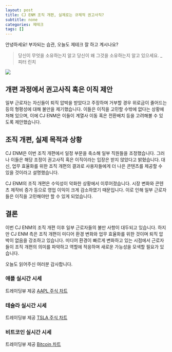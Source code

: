 ```yaml
---
layout: post
title: CJ ENM 조직 개편, 실제로는 규제적 권고사직?
subtitle: none
categories: 제테크
tags: []
---
```


안녕하세요! 부자되는 습관, 오늘도 제테크 잘 하고 계시나요?

> 당신이 무엇을 소유하는지 알고 당신이 왜 그것을 소유하는지 알고 있으세요. _ 피터 린치






![](https://source.unsplash.com/800x450/?luxury)

##  개편 과정에서 권고사직 혹은 이직 제안

일부 근로자는 자신들이 퇴직 압박을 받았다고 주장하며 거부할 경우 위로금이 줄어드는 등의 형평성에 대해 불만을 제기했습니다. 이들은 이직을 고민할 수밖에 없다는 상황에 처해 있으며, 이에 CJ ENM은 이들이 계열사 이동 혹은 전환배치 등을 고려해볼 수 있도록 제안했습니다.

## 조직 개편, 실제 목적과 상황

CJ ENM은 이번 조직 개편에서 일정 부문을 축소해 일부 직원들을 조정했습니다. 그러나 이들은 해당 조정이 권고사직 혹은 이직이라는 입장은 받지 않았다고 밝혔습니다. 대신, 업무 효율화를 위한 조직 개편의 결과로 사용자들에게 더 나은 콘텐츠를 제공할 수 있을 것이라고 설명했습니다.

CJ ENM의 조직 개편은 수익성이 악화한 상황에서 이루어졌습니다. 시장 변화와 콘텐츠 제작비 증가 등으로 영업 이익이 크게 감소하였기 때문입니다. 이로 인해 일부 근로자들은 이직을 고민해야만 할 수 있게 되었습니다.

## 결론

이번 CJ ENM의 조직 개편 이후 일부 근로자들의 불만 사항이 대두되고 있습니다. 하지만 CJ ENM 측은 조직 개편이 미디어 환경 변화와 업무 효율화를 위한 것이며 퇴직 압박이 없음을 강조하고 있습니다. 미디어 환경이 빠르게 변화하고 있는 시점에서 근로자들이 조직 개편의 의미를 파악하고 역할에 적응하며 새로운 가능성을 모색할 필요가 있습니다.

오늘도 읽어주신 여러분 감사합니다.

### 애플 실시간 시세


<!-- TradingView Widget BEGIN -->
<div class="tradingview-widget-container">
  <div id="tradingview_6a264"></div>
  <div class="tradingview-widget-copyright">트레이딩뷰 제공 <a href="https://kr.tradingview.com/symbols/NASDAQ-AAPL/" rel="noopener" target="_blank"><span class="blue-text">AAPL 주식 차트</span></a></div>
  <script type="text/javascript" src="https://s3.tradingview.com/tv.js"></script>
  <script type="text/javascript">
  new TradingView.widget(
  {
  "autosize": true,
  "symbol": "NASDAQ:AAPL",
  "interval": "D",
  "timezone": "Asia/Seoul",
  "theme": "light",
  "style": "1",
  "locale": "kr",
  "toolbar_bg": "#f1f3f6",
  "enable_publishing": false,
  "hide_top_toolbar": true,
  "hide_legend": true,
  "save_image": false,
  "container_id": "tradingview_6a264"
}
  );
  </script>
</div>
<!-- TradingView Widget END -->


### 테슬라 실시간 시세


<!-- TradingView Widget BEGIN -->
<div class="tradingview-widget-container">
  <div id="tradingview_39d77"></div>
  <div class="tradingview-widget-copyright">트레이딩뷰 제공 <a href="https://kr.tradingview.com/symbols/NASDAQ-TSLA/" rel="noopener" target="_blank"><span class="blue-text">TSLA 주식 차트</span></a></div>
  <script type="text/javascript" src="https://s3.tradingview.com/tv.js"></script>
  <script type="text/javascript">
  new TradingView.widget(
  {
  "autosize": true,
  "symbol": "NASDAQ:TSLA",
  "interval": "D",
  "timezone": "Asia/Seoul",
  "theme": "light",
  "style": "1",
  "locale": "kr",
  "toolbar_bg": "#f1f3f6",
  "enable_publishing": false,
  "hide_top_toolbar": true,
  "hide_legend": true,
  "save_image": false,
  "container_id": "tradingview_39d77"
}
  );
  </script>
</div>
<!-- TradingView Widget END -->


### 비트코인 실시간 시세


<!-- TradingView Widget BEGIN -->
<div class="tradingview-widget-container">
  <div id="tradingview_3f91e"></div>
  <div class="tradingview-widget-copyright">트레이딩뷰 제공 <a href="https://kr.tradingview.com/symbols/BTCUSD/?exchange=BITSTAMP" rel="noopener" target="_blank"><span class="blue-text">Bitcoin 차트</span></a></div>
  <script type="text/javascript" src="https://s3.tradingview.com/tv.js"></script>
  <script type="text/javascript">
  new TradingView.widget(
  {
  "autosize": true,
  "symbol": "BITSTAMP:BTCUSD",
  "interval": "D",
  "timezone": "Asia/Seoul",
  "theme": "light",
  "style": "1",
  "locale": "kr",
  "toolbar_bg": "#f1f3f6",
  "enable_publishing": false,
  "hide_top_toolbar": true,
  "hide_legend": true,
  "save_image": false,
  "container_id": "tradingview_3f91e"
}
  );
  </script>
</div>
<!-- TradingView Widget END -->

